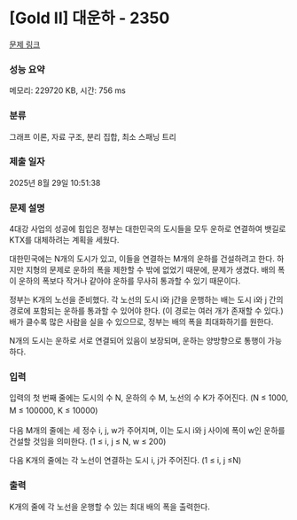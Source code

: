 # [Gold II] 대운하 - 2350 

[문제 링크](https://www.acmicpc.net/problem/2350) 

### 성능 요약

메모리: 229720 KB, 시간: 756 ms

### 분류

그래프 이론, 자료 구조, 분리 집합, 최소 스패닝 트리

### 제출 일자

2025년 8월 29일 10:51:38

### 문제 설명

<p>4대강 사업의 성공에 힘입은 정부는 대한민국의 도시들을 모두 운하로 연결하여 뱃길로 KTX를 대체하려는 계획을 세웠다.</p>

<p>대한민국에는 N개의 도시가 있고, 이들을 연결하는 M개의 운하를 건설하려고 한다. 하지만 지형의 문제로 운하의 폭을 제한할 수 밖에 없었기 때문에, 문제가 생겼다. 배의 폭이 운하의 폭보다 작거나 같아야 운하를 무사히 통과할 수 있기 때문이다.</p>

<p>정부는 K개의 노선을 준비했다. 각 노선의 도시 i와 j간을 운행하는 배는 도시 i와 j 간의 경로에 포함되는 운하를 통과할 수 있어야 한다. (이 경로는 여러 개가 존재할 수 있다.) 배가 클수록 많은 사람을 실을 수 있으므로, 정부는 배의 폭을 최대화하기를 원한다.</p>

<p>N개의 도시는 운하로 서로 연결되어 있음이 보장되며, 운하는 양방향으로 통행이 가능하다.</p>

### 입력 

 <p>입력의 첫 번째 줄에는 도시의 수 N, 운하의 수 M, 노선의 수 K가 주어진다. <span style="line-height:1.6em">(N ≤ 1000, M ≤ 100000, K ≤ 10000)</span></p>

<p>다음 M개의 줄에는 세 정수 i, j, w가 주어지며, 이는 도시 i와 j 사이에 폭이 w인 운하를 건설할 것임을 의미한다. (1 ≤ i, j ≤ N, w ≤ 200)</p>

<p>다음 K개의 줄에는 각 노선이 연결하는 도시 i, j가 주어진다. (1 ≤ i, j ≤N)</p>

### 출력 

 <p>K개의 줄에 각 노선을 운행할 수 있는 최대 배의 폭을 출력한다.</p>

